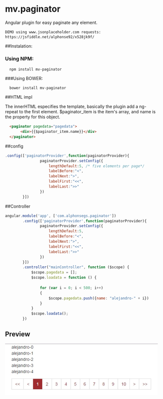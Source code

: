 # mv.paginator

Angular plugin for easy paginate any element.
```
DEMO using www.jsonplaceholder.com requests: https://jsfiddle.net/alphonse92/x528jk9f/
```
##Instalation:

### Using NPM:
```
  npm install mv-paginator
```
###Using BOWER:

```
  bower install mv-paginator
```

##HTML impl

The innerHTML especifies the template, basically the plugin add a ng-repeat to the first element. $paginator_item is the item's array, and name is the property for this object.

```html
  <paginator pagedata="pagedata">
       <div>{{$paginator_item.name}}</div>
  </paginator>
```

##config

```javascript
.config(['paginatorProvider',function(paginatorProvider){
                paginatorProvider.setConfig({
                    lengthDefault:5, /* five elements per page*/
                    labelBefore:"<",
                    labelNext:">",
                    labelFirst:"<<",
                    labelLast:">>"
                })
        }])
```

##Controller

```javascript
angular.module('app', ['com.alphonsegs.paginator'])
        .config(['paginatorProvider',function(paginatorProvider){
                paginatorProvider.setConfig({
                    lengthDefault:5,
                    labelBefore:"<",
                    labelNext:">",
                    labelFirst:"<<",
                    labelLast:">>"
                })
        }])
        .controller("mainController", function ($scope) {
            $scope.pagedata = [];
            $scope.loadata = function () {

                for (var i = 0; i < 500; i++)
                {
                    $scope.pagedata.push({name: "alejandro-" + i})
                }
            }
            $scope.loadata();
        })
```

## Preview
![alt tag](https://github.com/alphonse92/mv.paginator/raw/master/public_html/assets/images/example.jpg)




